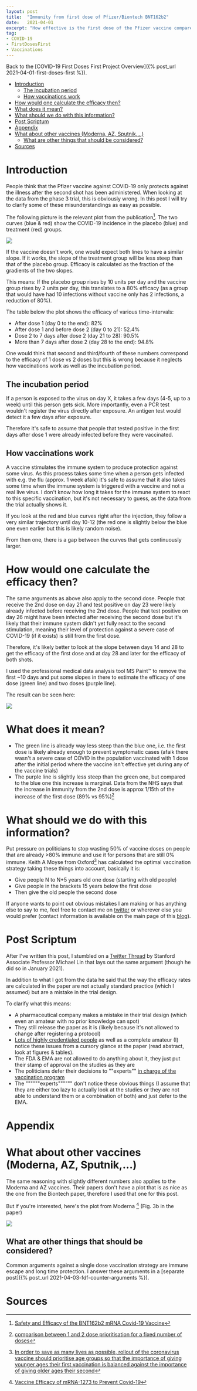 ```yaml
---
layout: post
title:  "Immunity from first dose of Pfizer/Biontech BNT162b2"
date:   2021-04-01
excerpt: "How effective is the first dose of the Pfizer vaccine compared to the second?"
tag:
- COVID-19
- FirstDosesFirst
- Vaccinations
---
```


Back to the [COVID-19 First Doses First Project Overview]({% post_url 2021-04-01-first-doses-first %}).

- [Introduction](#introduction)
  - [The incubation period](#the-incubation-period)
  - [How vaccinations work](#how-vaccinations-work)
- [How would one calculate the efficacy then?](#how-would-one-calculate-the-efficacy-then)
- [What does it mean?](#what-does-it-mean)
- [What should we do with this information?](#what-should-we-do-with-this-information)
- [Post Scriptum](#post-scriptum)
- [Appendix](#appendix)
- [What about other vaccines (Moderna, AZ, Sputnik,...)](#what-about-other-vaccines-moderna-az-sputnik)
  - [What are other things that should be considered?](#what-are-other-things-that-should-be-considered)
- [Sources](#sources)

# Introduction

People think that the Pfizer vaccine against COVID-19 only protects against the illness after the second shot has been administered. 
When looking at the data from the phase 3 trial, this is obviously wrong.
In this post I will try to clarify some of these misunderstandings as easy as possible.

The following picture is the relevant plot from the publication[^1]. The two curves (blue & red) show the COVID-19 incidence in the placebo (blue) and treatment (red) groups.

![](https://raw.githubusercontent.com/oerpli/oerpli.github.io/master/img/days_after_d1.png)

If the vaccine doesn't work, one would expect both lines to have a similar slope.
If it works, the slope of the treatment group will be less steep than that of the placebo group. 
Efficacy is calculated as the fraction of the gradients of the two slopes.

This means: If the placebo group rises by 10 units per day and the vaccine group rises by 2 units per day, this translates to a 80% efficacy (as a group that would have had 10 infections without vaccine only has 2 infections, a reduction of 80%).


The table below the plot shows the efficacy of various time-intervals:

- After dose 1 (day 0 to the end): 82%
- After dose 1 and before dose 2 (day 0 to 21): 52.4%
- Dose 2 to 7 days after dose 2 (day 21 to 28): 90.5%
- More than 7 days after dose 2 (day 28 to the end): 94.8%

One would think that second and third/fourth of these numbers correspond to the efficacy of 1 dose vs 2 doses but this is wrong because it neglects how vaccinations work as well as the incubation period.

## The incubation period
If a person is exposed to the virus on day X, it takes a few days (4-5, up to a week) until this person gets sick.
More importantly, even a PCR test wouldn't register the virus directly after exposure.
An antigen test would detect it a few days after exposure. 

Therefore it's safe to assume that people that tested positive in the first days after dose 1 were already infected before they were vaccinated.

## How vaccinations work
A vaccine stimulates the immune system to produce protection against some virus.
As this process takes some time when a person gets infected with e.g. the flu (approx. 1 week afaik) it's safe to assume that it also takes some time when the immune system is triggered with a vaccine and not a real live virus.
I don't know how long it takes for the immune system to react to this specific vaccination, but it's not necessary to guess, as the data from the trial actually shows it. 

If you look at the red and blue curves right after the injection, they follow a very similar trajectory until day 10-12 (the red one is slightly below the blue one even earlier but this is likely random noise).

From then one, there is a gap between the curves that gets continuously larger.

# How would one calculate the efficacy then? 
The same arguments as above also apply to the second dose. 
People that receive the 2nd dose on day 21 and test positive on day 23 were likely already infected before receiving the 2nd dose. 
People that test positive on day 26 might have been infected after receiving the second dose but it's likely that their immune system didn't yet fully react to the second stimulation, meaning their level of protection against a severe case of COVID-19 (if it exists) is still from the first dose. 


Therefore, it's likely better to look at the slope between days 14 and 28 to get the efficacy of the first dose and at day 28 and later for the efficacy of both shots. 

I used the professional medical data analysis tool MS Paint™ to remove the first ~10 days and put some slopes in there to estimate the efficacy of one dose (green line) and two doses (purple line).

The result can be seen here:

![](https://github.com/oerpli/oerpli.github.io/raw/master/img/dad1_edit2.png)


# What does it mean? 

- The green line is already way less steep than the blue one, i.e. the first dose is likely already enough to prevent symptomatic cases (afaik there wasn't a severe case of COVID in the population vaccinated with 1 dose after the initial period where the vaccine isn't effective yet during any of the vaccine trials)
- The purple line is slightly less steep than the green one, but compared to the blue one this increase is marginal. Data from the NHS says that the increase in immunity from the 2nd dose is approx 1/15th of the increase of the first dose (89% vs 95%)[^2] 

# What should we do with this information?

Put pressure on politicians to stop wasting 50% of vaccine doses on people that are already >80% immune and use it for persons that are still 0% immune.
Keith A Moyse from Oxford[^3] has calculated the optimal vaccination strategy taking these things into account, basically it is:
- Give people N to N+5 years old one dose (starting with old people)
- Give people in the brackets 15 years below the first dose
- Then give the old people the second dose

If anyone wants to point out obvious mistakes I am making or has anything else to say to me, feel free to contact me on [twitter](https://twitter.com/oerpli) or wherever else you would prefer (contact information is available on the main page of this [blog](https://oerpli.github.io/)).

# Post Scriptum
After I've written this post, I stumbled on a [Twitter Thread](https://twitter.com/michaelzlin/status/1346536200560025600) by Stanford Associate Professor Michael Lin that lays out the same argument (though he did so in January 2021).

In addition to what I got from the data he said that the way the efficacy rates are calculated in the paper are not actually standard practice (which I assumed) but are a mistake in the trial design.

To clarify what this means:
- A pharmaceutical company makes a mistake in their trial design (which even an amateur with no prior knowledge can spot)
- They still release the paper as it is (likely because it's not allowed to change after registering a protocol)
- [Lots of highly credentialed people](https://twitter.com/portefeuillefun/status/1345150401889374208) as well as a complete amateur (I) notice these issues from a cursory glance at the paper (read abstract, look at figures & tables).
- The FDA & EMA are not allowed to do anything about it, they just put their stamp of approval on the studies as they are
- The politicians defer their decisions to ""experts"" [in charge of the vaccination program](https://www.sozialministerium.at/Themen/Gesundheit/Impfen/Nationales-Impfgremium.html)
- The """"""experts"""""" don't notice these obvious things (I assume that they are either too lazy to actually look at the studies or they are not able to understand them or a combination of both) and just defer to the EMA.

# Appendix
# What about other vaccines (Moderna, AZ, Sputnik,...)
The same reasoning with slightly different numbers also applies to the Moderna and AZ vaccines. Their papers don't have a plot that is as nice as the one from the Biontech paper, therefore I used that one for this post. 

But if you're interested, here's the plot from Moderna [^4] (Fig. 3b in the paper)

![](https://github.com/oerpli/oerpli.github.io/raw/master/img/moderna.png)
## What are other things that should be considered?

Common arguments against a single dose vaccination strategy are immune escape and long time protection.
I answer these arguments in a [separate post]({% post_url 2021-04-03-fdf-counter-arguments %}).






# Sources

[^1]: [Safety and Efficacy of the BNT162b2 mRNA Covid-19 Vaccine](https://www.nejm.org/doi/full/10.1056/NEJMoa2034577)

[^2]: [comparison between 1 and 2 dose prioritisation for a fixed number of doses](https://assets.publishing.service.gov.uk/government/uploads/system/uploads/attachment_data/file/955846/annex-b-comparison-between-1-and-2-dose-prioritisation-for-a-fixed-number-of-doses.pdf)

[^3]: [In order to save as many lives as possible, rollout of the coronavirus vaccine should prioritise age groups so that the importance of giving younger ages their first vaccination is balanced against the importance of giving older ages their second](https://www.bmj.com/content/372/bmj.n710/rr)


[^4]: [Vaccine Efficacy of mRNA-1273 to Prevent Covid-19](https://www.nejm.org/doi/full/10.1056/NEJMoa2035389)
